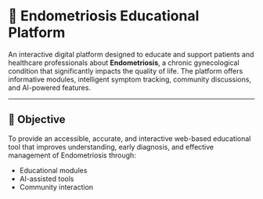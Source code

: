 # 🌺 Endometriosis Educational Platform

An interactive digital platform designed to educate and support patients and healthcare professionals about **Endometriosis**, a chronic gynecological condition that significantly impacts the quality of life. The platform offers informative modules, intelligent symptom tracking, community discussions, and AI-powered features.

---

## 🧠 Objective

To provide an accessible, accurate, and interactive web-based educational tool that improves understanding, early diagnosis, and effective management of Endometriosis through:

- Educational modules
- AI-assisted tools
- Community interaction
